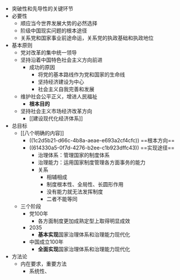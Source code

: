 - 突破性和先导性的关键环节
- 必要性
	- 顺应当今世界发展大势的必然选择
	- 阶级中国现实问题的根本途径
	- 关系党和国家事业前途命运，关系党的执政基础和执政地位
- 基本原则
	- 党对改革的集中统一领导
	- 坚持沿着中国特色社会主义方向前进
		- 成功的原因
			- 将党的基本路线作为党和国家的生命线
			- 坚持经济建设为中心
			- 社会主义自我完善和发展
	- 维护社会公平正义，增进人民福祉
		- **根本目的**
	- 坚持社会主义市场经济改革方向
		- [[建设现代化经济体系]]
- 总目标
	- [[八个明确的内容]]
		- ((1c2d5b21-d66c-4b8a-aeae-e693a2cf4cfc)) ==根本方向==
		- ((614330a5-0f7d-4276-b2ee-c1b923dffc43)) ==实现途径==
			- 治理体系：管理国家的制度体系
			- 治理能力：运用国家制度管理各方面事务的能力
			- 关系
				- 相辅相成
				- 制度根本性、全局性、长圆形作用
				- 没有能力就无法发挥制度
				- 二者不能等同
	- 三个阶段
		- 党100年
			- 各方面制度更加成熟定型上取得明显成效
		- 2035
			- **基本实现**国家治理体系和治理能力现代化
		- 中国成立100年
			- **全面实现**国家治理体系和治理能力现代化
- 方法论
	- 内在要求，重要方法
		- 系统性、